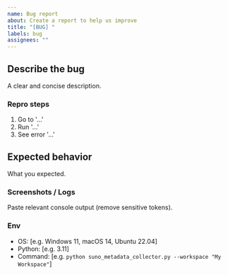 ```yaml
---
name: Bug report
about: Create a report to help us improve
title: "[BUG] "
labels: bug
assignees: ""
---
```


## Describe the bug

A clear and concise description.

### Repro steps

1. Go to '...'
2. Run '...'
3. See error '...'

## Expected behavior

What you expected.

### Screenshots / Logs

Paste relevant console output (remove sensitive tokens).

### Env

- OS: [e.g. Windows 11, macOS 14, Ubuntu 22.04]
- Python: [e.g. 3.11]
- Command: [e.g. `python suno_metadata_collector.py --workspace "My Workspace"`]
